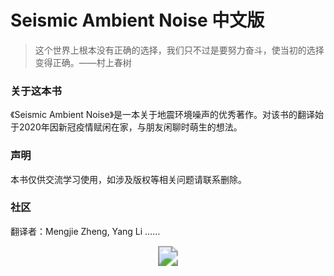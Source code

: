 # Seismic Ambient Noise 中文版

> 这个世界上根本没有正确的选择，我们只不过是要努力奋斗，使当初的选择变得正确。——村上春树

### 关于这本书

《Seismic Ambient Noise》是一本关于地震环境噪声的优秀著作。对该书的翻译始于2020年因新冠疫情赋闲在家，与朋友闲聊时萌生的想法。

### 声明

本书仅供交流学习使用，如涉及版权等相关问题请联系删除。

### 社区

翻译者：Mengjie Zheng, Yang Li ……



<div align=center><img src="https://assets.cambridge.org/97811084/17082/cover/9781108417082.jpg" style="zoom:200%;" />

